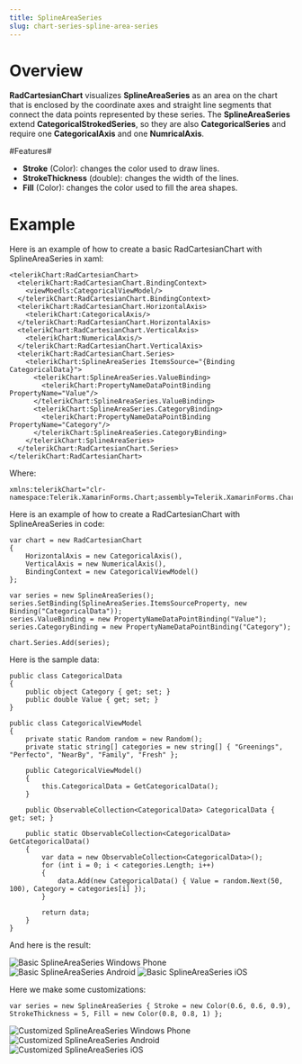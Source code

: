```yaml
---
title: SplineAreaSeries
slug: chart-series-spline-area-series
---
```

# Overview #

**RadCartesianChart** visualizes **SplineAreaSeries** as an area on the chart that is enclosed by the coordinate axes and straight line segments that connect the data points represented by these series. The **SplineAreaSeries** extend **CategoricalStrokedSeries**, so they are also **CategoricalSeries** and require one **CategoricalAxis** and one **NumricalAxis**.

#Features#

- **Stroke** (Color): changes the color used to draw lines.
- **StrokeThickness** (double): changes the width of the lines.
- **Fill** (Color): changes the color used to fill the area shapes.

# Example #
Here is an example of how to create a basic RadCartesianChart with SplineAreaSeries in xaml:

	<telerikChart:RadCartesianChart>
	  <telerikChart:RadCartesianChart.BindingContext>
	    <viewMoedls:CategoricalViewModel/>
	  </telerikChart:RadCartesianChart.BindingContext>
	  <telerikChart:RadCartesianChart.HorizontalAxis>
	    <telerikChart:CategoricalAxis/>
	  </telerikChart:RadCartesianChart.HorizontalAxis>
	  <telerikChart:RadCartesianChart.VerticalAxis>
	    <telerikChart:NumericalAxis/>
	  </telerikChart:RadCartesianChart.VerticalAxis>
	  <telerikChart:RadCartesianChart.Series>
	    <telerikChart:SplineAreaSeries ItemsSource="{Binding CategoricalData}">
	      <telerikChart:SplineAreaSeries.ValueBinding>
	        <telerikChart:PropertyNameDataPointBinding PropertyName="Value"/>
	      </telerikChart:SplineAreaSeries.ValueBinding>
	      <telerikChart:SplineAreaSeries.CategoryBinding>
	        <telerikChart:PropertyNameDataPointBinding PropertyName="Category"/>
	      </telerikChart:SplineAreaSeries.CategoryBinding>
	    </telerikChart:SplineAreaSeries>
	  </telerikChart:RadCartesianChart.Series>
	</telerikChart:RadCartesianChart>
Where:

	xmlns:telerikChart="clr-namespace:Telerik.XamarinForms.Chart;assembly=Telerik.XamarinForms.Chart"
Here is an example of how to create a RadCartesianChart with SplineAreaSeries in code:

	var chart = new RadCartesianChart
	{
	    HorizontalAxis = new CategoricalAxis(),
	    VerticalAxis = new NumericalAxis(),
	    BindingContext = new CategoricalViewModel()
	};
	
	var series = new SplineAreaSeries();
	series.SetBinding(SplineAreaSeries.ItemsSourceProperty, new Binding("CategoricalData"));   
	series.ValueBinding = new PropertyNameDataPointBinding("Value");
	series.CategoryBinding = new PropertyNameDataPointBinding("Category");
	
	chart.Series.Add(series);

Here is the sample data:

	public class CategoricalData
	{
	    public object Category { get; set; }
	    public double Value { get; set; }
	}

	public class CategoricalViewModel
    {
        private static Random random = new Random();
        private static string[] categories = new string[] { "Greenings", "Perfecto", "NearBy", "Family", "Fresh" };

        public CategoricalViewModel()
        {
            this.CategoricalData = GetCategoricalData();
        }

        public ObservableCollection<CategoricalData> CategoricalData { get; set; }

        public static ObservableCollection<CategoricalData> GetCategoricalData()
        {
            var data = new ObservableCollection<CategoricalData>();
            for (int i = 0; i < categories.Length; i++)
            {
                data.Add(new CategoricalData() { Value = random.Next(50, 100), Category = categories[i] });
            }

            return data;
        }
    }

And here is the result:

![Basic SplineAreaSeries Windows Phone](spline-area-series-images/cartesian-spline-area-series-basic-example-WP.png)
![Basic SplineAreaSeries Android](spline-area-series-images/cartesian-spline-area-series-basic-example-andro.png)
![Basic SplineAreaSeries iOS](spline-area-series-images/cartesian-spline-area-series-basic-example-iOS.png)

Here we make some customizations:

	var series = new SplineAreaSeries { Stroke = new Color(0.6, 0.6, 0.9), StrokeThickness = 5, Fill = new Color(0.8, 0.8, 1) };

![Customized SplineAreaSeries Windows Phone](spline-area-series-images/cartesian-spline-area-series-customization-example-WP.png)
![Customized SplineAreaSeries Android](spline-area-series-images/cartesian-spline-area-series-customization-example-andro.png)
![Customized SplineAreaSeries iOS](spline-area-series-images/cartesian-spline-area-series-customization-example-iOS.png)
